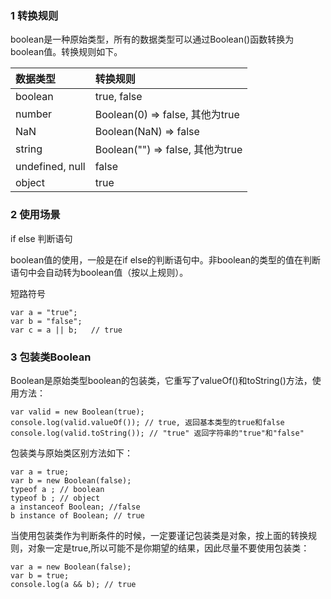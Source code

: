 ### 1 转换规则

boolean是一种原始类型，所有的数据类型可以通过Boolean\(\)函数转换为boolean值。转换规则如下。

| 数据类型 | 转换规则 |
| :--- | :--- |
| boolean | true, false |
| number | Boolean\(0\) =&gt; false, 其他为true |
| NaN | Boolean\(NaN\) =&gt; false |
| string | Boolean\(""\) =&gt; false, 其他为true |
| undefined, null | false |
| object | true |

### 2 使用场景

if else 判断语句

boolean值的使用，一般是在if else的判断语句中。非boolean的类型的值在判断语句中会自动转为boolean值（按以上规则）。

短路符号

```
var a = "true";
var b = "false";
var c = a || b;   // true
```

### 3 包装类Boolean

Boolean是原始类型boolean的包装类，它重写了valueOf()和toString()方法，使用方法：

```
var valid = new Boolean(true);
console.log(valid.valueOf()); // true, 返回基本类型的true和false
console.log(valid.toString()); // "true" 返回字符串的"true"和"false"
```

包装类与原始类区别方法如下：

```
var a = true;
var b = new Boolean(false);
typeof a ; // boolean
typeof b ; // object
a instanceof Boolean; //false
b instance of Boolean; // true
```

当使用包装类作为判断条件的时候，一定要谨记包装类是对象，按上面的转换规则，对象一定是true,所以可能不是你期望的结果，因此尽量不要使用包装类：

```
var a = new Boolean(false);
var b = true;
console.log(a && b); // true
```

